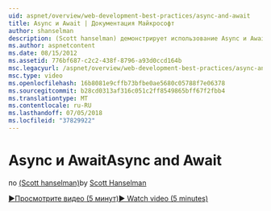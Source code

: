 ```yaml
---
uid: aspnet/overview/web-development-best-practices/async-and-await
title: Async и Await | Документация Майкрософт
author: shanselman
description: (Scott hanselman) демонстрирует использование Async и Await поддержки в ASP.NET 4.5.
ms.author: aspnetcontent
ms.date: 08/15/2012
ms.assetid: 776bf687-c2c2-438f-8796-a93d0ccd164b
msc.legacyurl: /aspnet/overview/web-development-best-practices/async-and-await
msc.type: video
ms.openlocfilehash: 16b8081e9cffb73bfbe0ae5680c05788f7e06378
ms.sourcegitcommit: b28cd0313af316c051c2ff8549865bff67f2fbb4
ms.translationtype: MT
ms.contentlocale: ru-RU
ms.lasthandoff: 07/05/2018
ms.locfileid: "37829922"
---
```

<a name="async-and-await"></a><span data-ttu-id="3e746-103">Async и Await</span><span class="sxs-lookup"><span data-stu-id="3e746-103">Async and Await</span></span>
====================
<span data-ttu-id="3e746-104">по [(Scott hanselman)](https://github.com/shanselman)</span><span class="sxs-lookup"><span data-stu-id="3e746-104">by [Scott Hanselman](https://github.com/shanselman)</span></span>

[<span data-ttu-id="3e746-105">&#9654;Просмотрите видео (5 минут)</span><span class="sxs-lookup"><span data-stu-id="3e746-105">&#9654; Watch video (5 minutes)</span></span>](https://channel9.msdn.com/Blogs/ASP-NET-Site-Videos/async-and-await)
